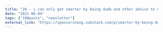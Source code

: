 ```yaml
---
title: "20 - i can only get smarter by being dumb and other advice to myself"
date: "2021-06-04"
tags: ["100posts", "newsletter"]
external_link: "https://spencerchang.substack.com/p/smarter-by-being-dumb-advice"
---
```

